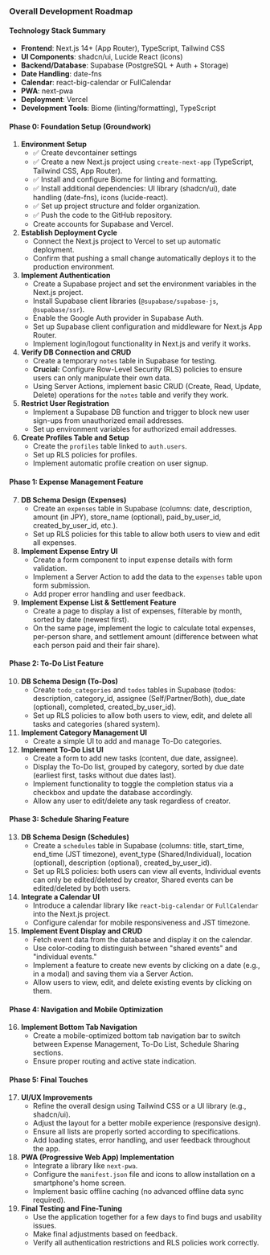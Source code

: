 
### **Overall Development Roadmap**

#### **Technology Stack Summary**
- **Frontend**: Next.js 14+ (App Router), TypeScript, Tailwind CSS
- **UI Components**: shadcn/ui, Lucide React (icons)
- **Backend/Database**: Supabase (PostgreSQL + Auth + Storage)
- **Date Handling**: date-fns
- **Calendar**: react-big-calendar or FullCalendar
- **PWA**: next-pwa
- **Deployment**: Vercel
- **Development Tools**: Biome (linting/formatting), TypeScript

#### **Phase 0: Foundation Setup (Groundwork)**

1.  **Environment Setup**
    *   ✅ Create devcontainer settings 
    *   ✅ Create a new Next.js project using `create-next-app` (TypeScript, Tailwind CSS, App Router).
    *   ✅ Install and configure Biome for linting and formatting.
    *   ✅ Install additional dependencies: UI library (shadcn/ui), date handling (date-fns), icons (lucide-react).
    *   ✅ Set up project structure and folder organization.
    *   ✅ Push the code to the GitHub repository.
    *   Create accounts for Supabase and Vercel.
2.  **Establish Deployment Cycle**
    *   Connect the Next.js project to Vercel to set up automatic deployment.
    *   Confirm that pushing a small change automatically deploys it to the production environment.
3.  **Implement Authentication**
    *   Create a Supabase project and set the environment variables in the Next.js project.
    *   Install Supabase client libraries (`@supabase/supabase-js`, `@supabase/ssr`).
    *   Enable the Google Auth provider in Supabase Auth.
    *   Set up Supabase client configuration and middleware for Next.js App Router.
    *   Implement login/logout functionality in Next.js and verify it works.
4.  **Verify DB Connection and CRUD**
    *   Create a temporary `notes` table in Supabase for testing.
    *   **Crucial:** Configure Row-Level Security (RLS) policies to ensure users can only manipulate their own data.
    *   Using Server Actions, implement basic CRUD (Create, Read, Update, Delete) operations for the `notes` table and verify they work.
5.  **Restrict User Registration**
    *   Implement a Supabase DB function and trigger to block new user sign-ups from unauthorized email addresses.
    *   Set up environment variables for authorized email addresses.
6.  **Create Profiles Table and Setup**
    *   Create the `profiles` table linked to `auth.users`.
    *   Set up RLS policies for profiles.
    *   Implement automatic profile creation on user signup.

#### **Phase 1: Expense Management Feature**

7.  **DB Schema Design (Expenses)**
    *   Create an `expenses` table in Supabase (columns: date, description, amount (in JPY), store_name (optional), paid_by_user_id, created_by_user_id, etc.).
    *   Set up RLS policies for this table to allow both users to view and edit all expenses.
8.  **Implement Expense Entry UI**
    *   Create a form component to input expense details with form validation.
    *   Implement a Server Action to add the data to the `expenses` table upon form submission.
    *   Add proper error handling and user feedback.
9.  **Implement Expense List & Settlement Feature**
    *   Create a page to display a list of expenses, filterable by month, sorted by date (newest first).
    *   On the same page, implement the logic to calculate total expenses, per-person share, and settlement amount (difference between what each person paid and their fair share).

#### **Phase 2: To-Do List Feature**

10. **DB Schema Design (To-Dos)**
    *   Create `todo_categories` and `todos` tables in Supabase (todos: description, category_id, assignee (Self/Partner/Both), due_date (optional), completed, created_by_user_id).
    *   Set up RLS policies to allow both users to view, edit, and delete all tasks and categories (shared system).
11. **Implement Category Management UI**
    *   Create a simple UI to add and manage To-Do categories.
12. **Implement To-Do List UI**
    *   Create a form to add new tasks (content, due date, assignee).
    *   Display the To-Do list, grouped by category, sorted by due date (earliest first, tasks without due dates last).
    *   Implement functionality to toggle the completion status via a checkbox and update the database accordingly.
    *   Allow any user to edit/delete any task regardless of creator.

#### **Phase 3: Schedule Sharing Feature**

13. **DB Schema Design (Schedules)**
    *   Create a `schedules` table in Supabase (columns: title, start_time, end_time (JST timezone), event_type (Shared/Individual), location (optional), description (optional), created_by_user_id).
    *   Set up RLS policies: both users can view all events, Individual events can only be edited/deleted by creator, Shared events can be edited/deleted by both users.
14. **Integrate a Calendar UI**
    *   Introduce a calendar library like `react-big-calendar` or `FullCalendar` into the Next.js project.
    *   Configure calendar for mobile responsiveness and JST timezone.
15. **Implement Event Display and CRUD**
    *   Fetch event data from the database and display it on the calendar.
    *   Use color-coding to distinguish between "shared events" and "individual events."
    *   Implement a feature to create new events by clicking on a date (e.g., in a modal) and saving them via a Server Action.
    *   Allow users to view, edit, and delete existing events by clicking on them.

#### **Phase 4: Navigation and Mobile Optimization**

16. **Implement Bottom Tab Navigation**
    *   Create a mobile-optimized bottom tab navigation bar to switch between Expense Management, To-Do List, Schedule Sharing sections.
    *   Ensure proper routing and active state indication.

#### **Phase 5: Final Touches**

17. **UI/UX Improvements**
    *   Refine the overall design using Tailwind CSS or a UI library (e.g., shadcn/ui).
    *   Adjust the layout for a better mobile experience (responsive design).
    *   Ensure all lists are properly sorted according to specifications.
    *   Add loading states, error handling, and user feedback throughout the app.
18. **PWA (Progressive Web App) Implementation**
    *   Integrate a library like `next-pwa`.
    *   Configure the `manifest.json` file and icons to allow installation on a smartphone's home screen.
    *   Implement basic offline caching (no advanced offline data sync required).
19. **Final Testing and Fine-Tuning**
    *   Use the application together for a few days to find bugs and usability issues.
    *   Make final adjustments based on feedback.
    *   Verify all authentication restrictions and RLS policies work correctly.
